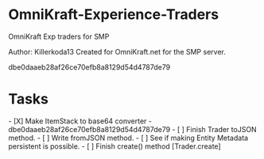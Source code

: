 # OmniKraft-Experience-Traders
OmniKraft Exp traders for SMP

Author: Killerkoda13
Created for OmniKraft.net for the SMP server.

dbe0daaeb28af26ce70efb8a8129d54d4787de79

<h1>Tasks</h1>
- [X] Make ItemStack to base64 converter - dbe0daaeb28af26ce70efb8a8129d54d4787de79
- [ ] Finish Trader toJSON method.
- [ ] Write fromJSON method.
- [ ] See if making Entity Metadata persistent is possible.
- [ ] Finish create() method [Trader.create]



